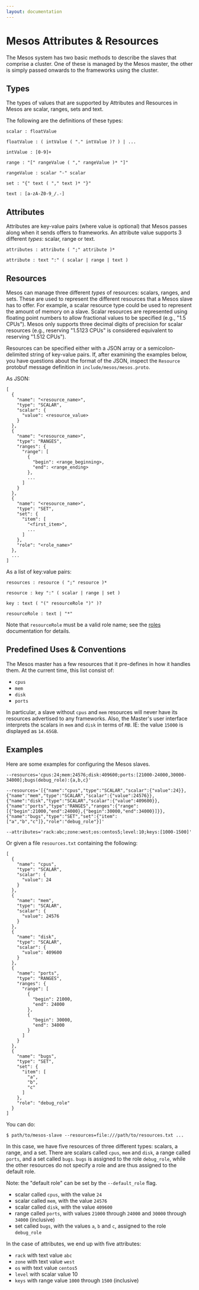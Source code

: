 ```yaml
---
layout: documentation
---
```


# Mesos Attributes & Resources

The Mesos system has two basic methods to describe the slaves that comprise a cluster.  One of these is managed by the Mesos master, the other is simply passed onwards to the frameworks using the cluster.

## Types

The types of values that are supported by Attributes and Resources in Mesos are scalar, ranges, sets and text.

The following are the definitions of these types:

    scalar : floatValue

    floatValue : ( intValue ( "." intValue )? ) | ...

    intValue : [0-9]+

    range : "[" rangeValue ( "," rangeValue )* "]"

    rangeValue : scalar "-" scalar

    set : "{" text ( "," text )* "}"

    text : [a-zA-Z0-9_/.-]

## Attributes

Attributes are key-value pairs (where value is optional) that Mesos passes along when it sends offers to frameworks. An attribute value supports 3 different *types*: scalar, range or text.

    attributes : attribute ( ";" attribute )*

    attribute : text ":" ( scalar | range | text )

## Resources

Mesos can manage three different *types* of resources: scalars, ranges, and sets.  These are used to represent the different resources that a Mesos slave has to offer.  For example, a scalar resource type could be used to represent the amount of memory on a slave. Scalar resources are represented using floating point numbers to allow fractional values to be specified (e.g., "1.5 CPUs"). Mesos only supports three decimal digits of precision for scalar resources (e.g., reserving "1.5123 CPUs" is considered equivalent to reserving "1.512 CPUs").

Resources can be specified either with a JSON array or a semicolon-delimited string of key-value pairs.  If, after examining the examples below, you have questions about the format of the JSON, inspect the `Resource` protobuf message definition in `include/mesos/mesos.proto`.

As JSON:

    [
      {
        "name": "<resource_name>",
        "type": "SCALAR",
        "scalar": {
          "value": <resource_value>
        }
      },
      {
        "name": "<resource_name>",
        "type": "RANGES",
        "ranges": {
          "range": [
            {
              "begin": <range_beginning>,
              "end": <range_ending>
            },
            ...
          ]
        }
      },
      {
        "name": "<resource_name>",
        "type": "SET",
        "set": {
          "item": [
            "<first_item>",
            ...
          ]
        },
        "role": "<role_name>"
      },
      ...
    ]

As a list of key:value pairs:

    resources : resource ( ";" resource )*

    resource : key ":" ( scalar | range | set )

    key : text ( "(" resourceRole ")" )?

    resourceRole : text | "*"

Note that `resourceRole` must be a valid role name; see the [roles](roles.md) documentation for details.

## Predefined Uses & Conventions

The Mesos master has a few resources that it pre-defines in how it handles them.  At the current time, this list consist of:

  - `cpus`
  - `mem`
  - `disk`
  - `ports`

In particular, a slave without `cpus` and `mem` resources will never have its resources advertised to any frameworks.  Also, the Master's user interface interprets the scalars in `mem` and `disk` in terms of *`MB`*.  IE: the value `15000` is displayed as `14.65GB`.

## Examples

Here are some examples for configuring the Mesos slaves.

    --resources='cpus:24;mem:24576;disk:409600;ports:[21000-24000,30000-34000];bugs(debug_role):{a,b,c}'

    --resources='[{"name":"cpus","type":"SCALAR","scalar":{"value":24}},{"name":"mem","type":"SCALAR","scalar":{"value":24576}},{"name":"disk","type":"SCALAR","scalar":{"value":409600}},{"name":"ports","type":"RANGES","ranges":{"range":[{"begin":21000,"end":24000},{"begin":30000,"end":34000}]}},{"name":"bugs","type":"SET","set":{"item":["a","b","c"]},"role":"debug_role"}]'

    --attributes='rack:abc;zone:west;os:centos5;level:10;keys:[1000-1500]'

Or given a file `resources.txt` containing the following:

    [
      {
        "name": "cpus",
        "type": "SCALAR",
        "scalar": {
          "value": 24
        }
      },
      {
        "name": "mem",
        "type": "SCALAR",
        "scalar": {
          "value": 24576
        }
      },
      {
        "name": "disk",
        "type": "SCALAR",
        "scalar": {
          "value": 409600
        }
      },
      {
        "name": "ports",
        "type": "RANGES",
        "ranges": {
          "range": [
            {
              "begin": 21000,
              "end": 24000
            },
            {
              "begin": 30000,
              "end": 34000
            }
          ]
        }
      },
      {
        "name": "bugs",
        "type": "SET",
        "set": {
          "item": [
            "a",
            "b",
            "c"
          ]
        },
        "role": "debug_role"
      }
    ]

You can do:

    $ path/to/mesos-slave --resources=file:///path/to/resources.txt ...

In this case, we have five resources of three different types: scalars, a range, and a set.  There are scalars called `cpus`, `mem` and `disk`, a range called `ports`, and a set called `bugs`. `bugs` is assigned to the role `debug_role`, while the other resources do not specify a role and are thus assigned to the default role.

Note: the "default role" can be set by the `--default_role` flag.

  - scalar called `cpus`, with the value `24`
  - scalar called `mem`, with the value `24576`
  - scalar called `disk`, with the value `409600`
  - range called `ports`, with values `21000` through `24000` and `30000` through `34000` (inclusive)
  - set called `bugs`, with the values `a`, `b` and `c`, assigned to the role `debug_role`

In the case of attributes, we end up with five attributes:

  - `rack` with text value `abc`
  - `zone` with text value `west`
  - `os` with text value `centos5`
  - `level` with scalar value 10
  - `keys` with range value `1000` through `1500` (inclusive)
